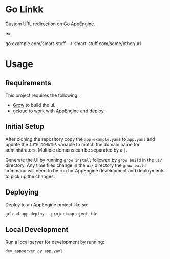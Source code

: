 # Go Linkk

Custom URL redirection on Go AppEngine.

ex:

go.example.com/smart-stuff --> smart-stuff.com/some/other/url

# Usage

## Requirements

This project requires the following:

-  [Grow](https://grow.io) to build the ui.
-  [gcloud](https://cloud.google.com/sdk/gcloud/) to work with AppEngine and deploy.

## Initial Setup

After cloning the repository copy the `app-example.yaml` to `app.yaml` and update the `AUTH_DOMAINS` variable to match the domain name for administrators. Multiple domains can be separated by a `|`.

Generate the UI by running `grow install` followed by `grow build` in the `ui/` directory. Any time files change in the `ui/` directory the `grow build` command will need to be run for AppEngine development and deployments to pick up the changes.

## Deploying

Deploy to an AppEngine project like so:

    gcloud app deploy --project=<project-id>

## Local Development

Run a local server for development by running:

    dev_appserver.py app.yaml
